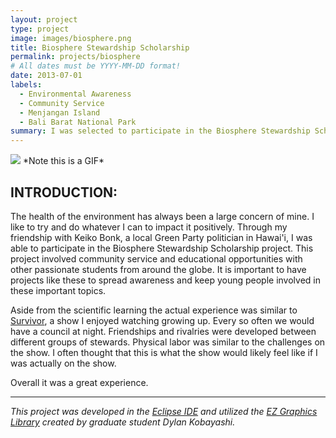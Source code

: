 ```yaml
---
layout: project
type: project
image: images/biosphere.png
title: Biosphere Stewardship Scholarship
permalink: projects/biosphere
# All dates must be YYYY-MM-DD format!
date: 2013-07-01
labels:
  - Environmental Awareness
  - Community Service
  - Menjangan Island
  - Bali Barat National Park
summary: I was selected to participate in the Biosphere Stewardship Scholarship project in Bali Barat National Park.
---
```


<img class="ui image" src="../images/slot.gif">
               *Note this is a GIF*

## INTRODUCTION:
The health of the environment has always been a large concern of mine. I like to try and do whatever I can to impact it positively. Through my friendship with Keiko Bonk, a local Green Party politician in Hawai'i, I was able to participate in the Biosphere Stewardship Scholarship project. This project involved community service and educational opportunities with other passionate students from around the globe. It is important to have projects like these to spread awareness and keep young people involved in these important topics. 

Aside from the scientific learning the actual experience was similar to [Survivor](https://en.wikipedia.org/wiki/Survivor_(American_TV_series)), a show I enjoyed watching growing up. Every so often we would have a council at night. Friendships and rivalries were developed between different groups of stewards. Physical labor was similar to the challenges on the show. I often thought that this is what the show would likely feel like if I was actually on the show. 

Overall it was a great experience.

***************************************************************************************

*This project was developed in the [Eclipse IDE](https://www.eclipse.org/) and utilized the [EZ Graphics Library](http://www2.hawaii.edu/~dylank/ics111/) created by graduate student Dylan Kobayashi.*

